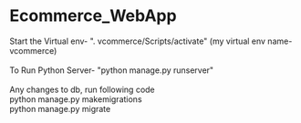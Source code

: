 # Ecommerce_WebApp
Start the Virtual env- ". vcommerce/Scripts/activate" (my virtual env name- vcommerce)</br></br>
To Run Python Server- "python manage.py runserver"</br></br>
Any changes to db, run following code</br>
python manage.py makemigrations</br>
python manage.py migrate</br>